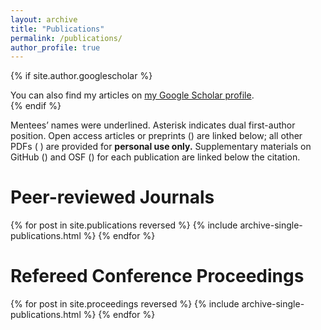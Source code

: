 ```yaml
---
layout: archive
title: "Publications"
permalink: /publications/
author_profile: true
---
```


{% if site.author.googlescholar %}
  <div class="wordwrap">You can also find my articles on <a href="{{site.author.googlescholar}}">my Google Scholar profile</a>.</div>
{% endif %}

Mentees’ names were underlined. Asterisk indicates dual first-author position.
Open access articles or preprints (<i class="ai ai-fw ai-open-access-square"></i>)
are linked below; all other PDFs (<i class="fa fa-file-pdf-o" aria-hidden="true">
</i>) are provided for **personal use only.** Supplementary materials on GitHub
(<i class="fab fa-github"></i>) and OSF
(<i class="ai ai-fw ai-osf"></i>) for each publication are linked below the
citation.

Peer-reviewed Journals
======

{% for post in site.publications reversed %}
  {% include archive-single-publications.html %}
{% endfor %}

Refereed Conference Proceedings
======
{% for post in site.proceedings reversed %}
  {% include archive-single-publications.html %}
{% endfor %}

